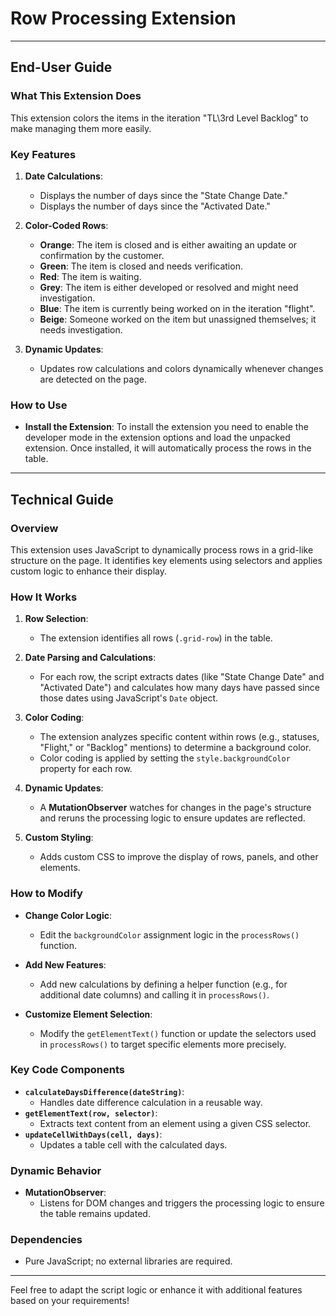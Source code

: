# Row Processing Extension

---

## End-User Guide

### What This Extension Does

This extension colors the items in the iteration "TL\3rd Level Backlog" to make managing them more easily.

### Key Features

1. **Date Calculations**:
   - Displays the number of days since the "State Change Date."
   - Displays the number of days since the "Activated Date."

2. **Color-Coded Rows**:
   - **Orange**: The item is closed and is either awaiting an update or confirmation by the customer.
   - **Green**: The item is closed and needs verification.
   - **Red**: The item is waiting. 
   - **Grey**: The item is either developed or resolved and might need investigation.
   - **Blue**: The item is currently being worked on in the iteration "flight".
   - **Beige**: Someone worked on the item but unassigned themselves; it needs investigation.

3. **Dynamic Updates**:
   - Updates row calculations and colors dynamically whenever changes are detected on the page.

### How to Use

- **Install the Extension**: To install the extension you need to enable the developer mode in the extension options and load the unpacked extension. Once installed, it will automatically process the rows in the table.

---

## Technical Guide

### Overview

This extension uses JavaScript to dynamically process rows in a grid-like structure on the page. It identifies key elements using selectors and applies custom logic to enhance their display.

### How It Works

1. **Row Selection**:
   - The extension identifies all rows (`.grid-row`) in the table.

2. **Date Parsing and Calculations**:
   - For each row, the script extracts dates (like "State Change Date" and "Activated Date") and calculates how many days have passed since those dates using JavaScript's `Date` object.

3. **Color Coding**:
   - The extension analyzes specific content within rows (e.g., statuses, "Flight," or "Backlog" mentions) to determine a background color.
   - Color coding is applied by setting the `style.backgroundColor` property for each row.

4. **Dynamic Updates**:
   - A **MutationObserver** watches for changes in the page's structure and reruns the processing logic to ensure updates are reflected.

5. **Custom Styling**:
   - Adds custom CSS to improve the display of rows, panels, and other elements.

### How to Modify

- **Change Color Logic**:
  - Edit the `backgroundColor` assignment logic in the `processRows()` function.

- **Add New Features**:
  - Add new calculations by defining a helper function (e.g., for additional date columns) and calling it in `processRows()`.

- **Customize Element Selection**:
  - Modify the `getElementText()` function or update the selectors used in `processRows()` to target specific elements more precisely.

### Key Code Components

- **`calculateDaysDifference(dateString)`**:
  - Handles date difference calculation in a reusable way.
- **`getElementText(row, selector)`**:
  - Extracts text content from an element using a given CSS selector.
- **`updateCellWithDays(cell, days)`**:
  - Updates a table cell with the calculated days.

### Dynamic Behavior

- **MutationObserver**:
  - Listens for DOM changes and triggers the processing logic to ensure the table remains updated.

### Dependencies

- Pure JavaScript; no external libraries are required.

---

Feel free to adapt the script logic or enhance it with additional features based on your requirements!
